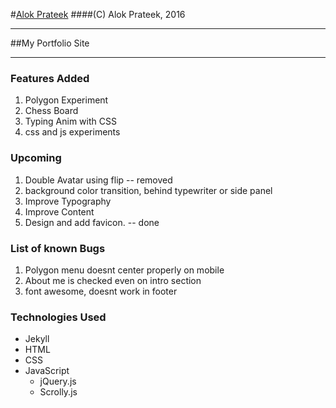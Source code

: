 #[Alok Prateek](https://oxyenyos.github.io)
####(C) Alok Prateek, 2016
_____________________________________________________________________
##My Portfolio Site
_____________________________________________________________________
### Features Added
1. Polygon Experiment
2. Chess Board
3. Typing Anim with CSS
4. css and js experiments

### Upcoming
1. Double Avatar using flip -- removed
2. background color transition, behind typewriter or side panel
3. Improve Typography
4. Improve Content
5. Design and add favicon. -- done

### List of known Bugs
1. Polygon menu doesnt center properly on mobile
2. About me is checked even on intro section
3. font awesome, doesnt work in footer 

### Technologies Used
* Jekyll
* HTML
* CSS
* JavaScript
  - jQuery.js
  - Scrolly.js
